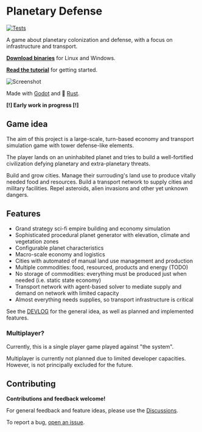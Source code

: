 # Planetary Defense

[![Tests](https://github.com/mlange-42/planetary-defense/actions/workflows/tests.yml/badge.svg)](https://github.com/mlange-42/planetary-defense/actions/workflows/tests.yml)

A game about planetary colonization and defense, with a focus on infrastructure and transport.

**[Download binaries](https://github.com/mlange-42/planetary-defense/releases)** for Linux and Windows.

**[Read the tutorial](docs/tutorial.md)** for getting started.

![Screenshot](https://user-images.githubusercontent.com/44003176/148706037-14bef694-38a0-4245-89a0-8e61736be1ad.png)

Made with [Godot](https://godotengine.org/) and :crab: [Rust](https://rust-lang.org).

**[!] Early work in progress [!]**

## Game idea

The aim of this project is a large-scale, turn-based economy and transport simulation game with tower defense-like elements.

The player lands on an uninhabited planet and tries to build a well-fortified civilization defying planetary and extra-planetary threats.

Build and grow cities.
Manage their surrouding's land use to produce vitally needed food and resources.
Build a transport network to supply cities and military facilities.
Repel asteroids, alien invasions and other yet unknown dangers.

## Features

* Grand strategy sci-fi empire building and economy simulation
* Sophisticated procedural planet generator with elevation, climate and vegetation zones
* Configurable planet characteristics
* Macro-scale economy and logistics
* Cities with automated of manual land use management and production
* Multiple commodities: food, resourced, products and energy (TODO)
* No storage of commodities: everything must be produced just when needed (i.e. static state economy)
* Transport network with agent-based solver to mediate supply and demand on network with limited capacity
* Almost everything needs supplies, so transport infrastructure is critical

See the [DEVLOG](DEVLOG.md) for the general idea, as well as planned and implemented features.

### Multiplayer?

Currently, this is a single player game played against "the system".

Multiplayer is currently not planned due to limited developer capacities.
However, is not principally excluded for the future.

## Contributing

**Contributions and feedback welcome!**

For general feedback and feature ideas, please use the [Discussions](https://github.com/mlange-42/planetary-defense/discussions).

To report a bug, [open an issue](https://github.com/mlange-42/planetary-defense/issues).
